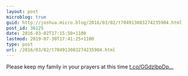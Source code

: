 ```yaml
---
layout: post
microblog: true
guid: http://joshua.micro.blog/2016/03/02/t704913083274235904.html
post_id: 36125
date: 2016-03-02T17:15:50+1100
lastmod: 2019-07-30T17:41:25+1100
type: post
url: /2016/03/02/t704913083274235904.html
---
```

Please keep my family in your prayers at this time [t.co/GGdzlbpDp...](https://t.co/GGdzlbpDpn)
